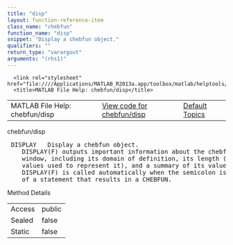 ```yaml
---
title: "disp"
layout: function-reference-item
class_name: "chebfun"
function_name: "disp"
snippet: "Display a chebfun object."
qualifiers: ""
return_type: "varargout"
arguments: "(rhs1)"
---
```


<html>
   <head>
      <meta http-equiv="Content-Type" content="text/html; charset=utf-8">
   
      <link rel="stylesheet" href="file:////Applications/MATLAB_R2013a.app/toolbox/matlab/helptools/private/helpwin.css">
      <title>MATLAB File Help: chebfun/disp</title>
   </head>
   <body>
      <!--Single-page help-->
      <table border="0" cellspacing="0" width="100%">
         <tr class="subheader">
            <td class="headertitle">MATLAB File Help: chebfun/disp</td>
            <td class="subheader-left"><a href="matlab:edit chebfun/disp">View code for chebfun/disp</a></td>
            <td class="subheader-right"><a href="matlab:helpwin">Default Topics</a></td>
         </tr>
      </table>
      <div class="title">chebfun/disp</div>
      <div class="helptext"><pre><!--helptext --> DISPLAY   Display a chebfun object.
    DISPLAY(F) outputs important information about the chebfun F to the command
    window, including its domain of definition, its length (number of sample
    values used to represent it), and a summary of its values at its endpoints.
    DISPLAY(F) is called automatically when the semicolon is not used at the end
    of a statement that results in a CHEBFUN.</pre></div><!--after help -->
      <!--Method-->
      <div class="sectiontitle">Method Details</div>
      <table class="class-details">
         <tr>
            <td class="class-detail-label">Access</td>
            <td>public</td>
         </tr>
         <tr>
            <td class="class-detail-label">Sealed</td>
            <td>false</td>
         </tr>
         <tr>
            <td class="class-detail-label">Static</td>
            <td>false</td>
         </tr>
      </table>
   </body>
</html>
